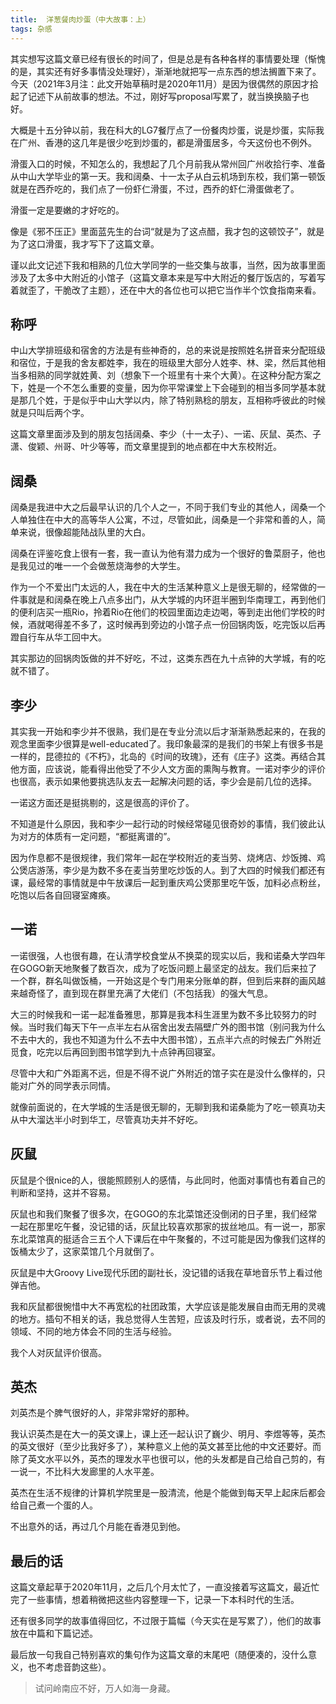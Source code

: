 ```yaml
---
title:  洋葱餐肉炒蛋（中大故事：上）
tags: 杂感
---
```


其实想写这篇文章已经有很长的时间了，但是总是有各种各样的事情要处理（惭愧的是，其实还有好多事情没处理好），渐渐地就把写一点东西的想法搁置下来了。今天（2021年3月注：此文开始草稿时是2020年11月）是因为很偶然的原因才拾起了记述下从前故事的想法。不过，刚好写proposal写累了，就当换换脑子也好。

大概是十五分钟以前，我在科大的LG7餐厅点了一份餐肉炒蛋，说是炒蛋，实际我在广州、香港的这几年是很少吃到炒蛋的，都是滑蛋居多，今天这份也不例外。

滑蛋入口的时候，不知怎么的，我想起了几个月前我从常州回广州收拾行李、准备从中山大学毕业的第一天。我和阔桑、十一太子从白云机场到东校，我们第一顿饭就是在西乔吃的，我们点了一份虾仁滑蛋，不过，西乔的虾仁滑蛋做老了。

滑蛋一定是要嫩的才好吃的。

像是《邪不压正》里面蓝先生的台词“就是为了这点醋，我才包的这顿饺子”，就是为了这口滑蛋，我才写下了这篇文章。

谨以此文记述下我和相熟的几位大学同学的一些交集与故事，当然，因为故事里面涉及了太多中大附近的小馆子（这篇文章本来是写中大附近的餐厅饭店的，写着写着就歪了，干脆改了主题），还在中大的各位也可以把它当作半个饮食指南来看。

## 称呼

中山大学排班级和宿舍的方法是有些神奇的，总的来说是按照姓名拼音来分配班级和宿位，于是我的舍友都姓李，我在的班级里大部分人姓李、林、梁，然后其他相当多相熟的同学就姓黄、刘（想象下一个班里有十来个大黄）。在这种分配方案之下，姓是一个不怎么重要的变量，因为你平常课堂上下会碰到的相当多同学基本就是那几个姓，于是似乎中山大学以内，除了特别熟稔的朋友，互相称呼彼此的时候就是只叫后两个字。

这篇文章里面涉及到的朋友包括阔桑、李少（十一太子）、一诺、灰鼠、英杰、子潇、俊颖、州哥、叶少等等，而文章里提到的地点都在中大东校附近。

## 阔桑

阔桑是我进中大之后最早认识的几个人之一，不同于我们专业的其他人，阔桑一个人单独住在中大的高等华人公寓，不过，尽管如此，阔桑是一个非常和善的人，简单来说，很像超能陆战队里的大白。

阔桑在评鉴吃食上很有一套，我一直认为他有潜力成为一个很好的鲁菜厨子，他也是我见过的唯一一个会做葱烧海参的大学生。

作为一个不爱出门太远的人，我在中大的生活某种意义上是很无聊的，经常做的一件事就是和阔桑在晚上八点多出门，从大学城的内环逛半圈到华南理工，再到他们的便利店买一瓶Rio，拎着Rio在他们的校园里面边走边喝，等到走出他们学校的时候，酒就喝得差不多了，这时候再到旁边的小馆子点一份回锅肉饭，吃完饭以后再蹬自行车从华工回中大。

其实那边的回锅肉饭做的并不好吃，不过，这类东西在九十点钟的大学城，有的吃就不错了。

## 李少

其实我一开始和李少并不很熟，我们是在专业分流以后才渐渐熟悉起来的，在我的观念里面李少很算是well-educated了。我印象最深的是我们的书架上有很多书是一样的，昆德拉的《不朽》，北岛的《时间的玫瑰》，还有《庄子》这类。再结合其他方面，应该说，能看得出他受了不少人文方面的熏陶与教育。一诺对李少的评价也很高，表示如果他要挑选队友去一起解决问题的话，李少会是前几位的选择。

一诺这方面还是挺挑剔的，这是很高的评价了。

不知道是什么原因，我和李少一起行动的时候经常碰见很奇妙的事情，我们彼此认为对方的体质有一定问题，“都挺离谱的”。

因为作息都不是很规律，我们常年一起在学校附近的麦当劳、烧烤店、炒饭摊、鸡公煲店游荡，李少是为数不多在麦当劳里吃炒饭的人。到了大四的时候我们都还有课，最经常的事情就是中午放课后一起到重庆鸡公煲那里吃午饭，加料必点粉丝，吃饱以后各自回寝室瘫痪。

## 一诺

一诺很强，人也很有趣，在认清学校食堂从不换菜的现实以后，我和诺桑大学四年在GOGO新天地聚餐了数百次，成为了吃饭问题上最坚定的战友。我们后来拉了一个群，群名叫做饭桶，一开始这是个专门用来分账单的群，但到后来群的画风越来越奇怪了，直到现在群里充满了大佬们（不包括我）的强大气息。

大三的时候我和一诺一起准备雅思，那算是我本科生涯里为数不多比较努力的时候。当时我们每天下午一点半左右从宿舍出发去隔壁广外的图书馆（别问我为什么不去中大的，我也不知道为什么不去中大图书馆），五点半六点的时候去广外附近觅食，吃完以后再回到图书馆学到九十点钟再回寝室。

尽管中大和广外距离不远，但是不得不说广外附近的馆子实在是没什么像样的，只能对广外的同学表示同情。

就像前面说的，在大学城的生活是很无聊的，无聊到我和诺桑能为了吃一顿真功夫从中大溜达半小时到华工，尽管真功夫并不好吃。

## 灰鼠

灰鼠是个很nice的人，很能照顾别人的感情，与此同时，他面对事情也有着自己的判断和坚持，这并不容易。

灰鼠也和我们聚餐了很多次，在GOGO的东北菜馆还没倒闭的日子里，我们经常一起在那里吃午餐，没记错的话，灰鼠比较喜欢那家的拔丝地瓜。有一说一，那家东北菜馆真的挺适合三五个人下课后在中午聚餐的，不过可能是因为像我们这样的饭桶太少了，这家菜馆几个月就倒了。

灰鼠是中大Groovy Live现代乐团的副社长，没记错的话我在草地音乐节上看过他弹吉他。

我和灰鼠都很惋惜中大不再宽松的社团政策，大学应该是能发展自由而无用的灵魂的地方。插句不相关的话，我总觉得人生苦短，应该及时行乐，或者说，去不同的领域、不同的地方体会不同的生活与经验。

我个人对灰鼠评价很高。

## 英杰

刘英杰是个脾气很好的人，非常非常好的那种。

我认识英杰是在大一的英文课上，课上还一起认识了巍少、明月、李煜等等，英杰的英文很好（至少比我好多了），某种意义上他的英文甚至比他的中文还要好。而除了英文水平以外，英杰的理发水平也很可以，他的头发都是自己给自己剪的，有一说一，不比科大发廊里的人水平差。

英杰在生活不规律的计算机学院里是一股清流，他是个能做到每天早上起床后都会给自己煮一个蛋的人。

不出意外的话，再过几个月能在香港见到他。

## 最后的话

这篇文章起草于2020年11月，之后几个月太忙了，一直没接着写这篇文，最近忙完了一些事情，想着稍微把这些内容整理一下，记录一下本科时代的生活。

还有很多同学的故事值得回忆，不过限于篇幅（今天实在是写累了），他们的故事放在中篇和下篇记述。

最后放一句我自己特别喜欢的集句作为这篇文章的末尾吧（随便凑的，没什么意义，也不考虑音韵这些）。

>试问岭南应不好，万人如海一身藏。
